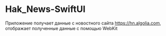 # Hak_News-SwiftUI
Приложение получает данные с новостного сайта https://hn.algolia.com,
отображает полученные данные с помощью WebKit
